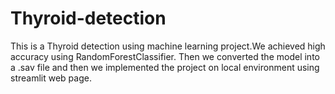 # Thyroid-detection

This is a Thyroid detection using machine learning project.We achieved high accuracy using RandomForestClassifier.
Then we converted the model into a .sav file and then we implemented the project on local environment using streamlit web page.
